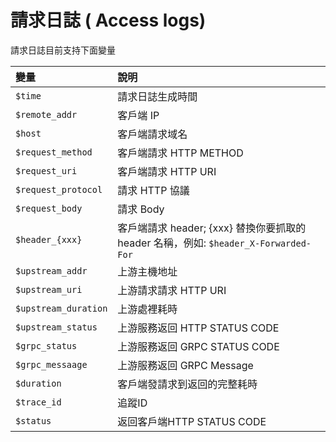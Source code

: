 # 請求日誌 ( Access logs)

請求日誌目前支持下面變量

| 變量                 |                                                                                 說明 |
| :------------------- | :----------------------------------------------------------------------------------- |
| `$time`              |                                                                     請求日誌生成時間 |
| `$remote_addr`       |                                                                            客戶端 IP |
| `$host`              |                                                                       客戶端請求域名 |
| `$request_method`    |                                                               客戶端請求 HTTP METHOD |
| `$request_uri`       |                                                                  客戶端請求 HTTP URI |
| `$request_protocol`  |                                                                       請求 HTTP 協議 |
| `$request_body`      |                                                                            請求 Body |
| `$header_{xxx}`      | 客戶端請求 header; {xxx} 替換你要抓取的 header 名稱，例如: `$header_X-Forwarded-For` |
| `$upstream_addr`     |                                                                         上游主機地址 |
| `$upstream_uri`      |                                                                上游請求請求 HTTP URI |
| `$upstream_duration` |                                                                         上游處裡耗時 |
| `$upstream_status`   |                                                        上游服務返回 HTTP STATUS CODE |
| `$grpc_status`       |                                                        上游服務返回 GRPC STATUS CODE |
| `$grpc_messaage`     |                                                            上游服務返回 GRPC Message |
| `$duration`          |                                                         客戶端發請求到返回的完整耗時 |
| `$trace_id`          |                                                                               追蹤ID |
| `$status`            |                                                           返回客戶端HTTP STATUS CODE |
